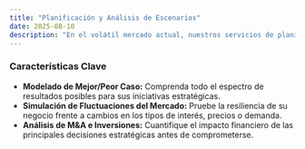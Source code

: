 ```yaml
---
title: "Planificación y Análisis de Escenarios"
date: 2025-08-10
description: "En el volátil mercado actual, nuestros servicios de planificación de escenarios le permiten modelar el impacto potencial de diversos factores, convirtiendo la incertidumbre en una ventaja estratégica."
---
```


### Características Clave

* **Modelado de Mejor/Peor Caso:** Comprenda todo el espectro de resultados posibles para sus iniciativas estratégicas.
* **Simulación de Fluctuaciones del Mercado:** Pruebe la resiliencia de su negocio frente a cambios en los tipos de interés, precios o demanda.
* **Análisis de M&A e Inversiones:** Cuantifique el impacto financiero de las principales decisiones estratégicas antes de comprometerse.